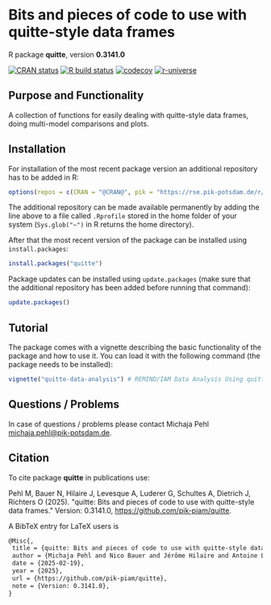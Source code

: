 # Bits and pieces of code to use with quitte-style data frames

R package **quitte**, version **0.3141.0**

[![CRAN status](https://www.r-pkg.org/badges/version/quitte)](https://cran.r-project.org/package=quitte) [![R build status](https://github.com/pik-piam/quitte/workflows/check/badge.svg)](https://github.com/pik-piam/quitte/actions) [![codecov](https://codecov.io/gh/pik-piam/quitte/branch/master/graph/badge.svg)](https://app.codecov.io/gh/pik-piam/quitte) [![r-universe](https://pik-piam.r-universe.dev/badges/quitte)](https://pik-piam.r-universe.dev/builds)

## Purpose and Functionality

A collection of functions for easily dealing with
    quitte-style data frames, doing multi-model comparisons and plots.


## Installation

For installation of the most recent package version an additional repository has to be added in R:

```r
options(repos = c(CRAN = "@CRAN@", pik = "https://rse.pik-potsdam.de/r/packages"))
```
The additional repository can be made available permanently by adding the line above to a file called `.Rprofile` stored in the home folder of your system (`Sys.glob("~")` in R returns the home directory).

After that the most recent version of the package can be installed using `install.packages`:

```r 
install.packages("quitte")
```

Package updates can be installed using `update.packages` (make sure that the additional repository has been added before running that command):

```r 
update.packages()
```

## Tutorial

The package comes with a vignette describing the basic functionality of the package and how to use it. You can load it with the following command (the package needs to be installed):

```r
vignette("quitte-data-analysis") # REMIND/IAM Data Analysis Using quitte
```

## Questions / Problems

In case of questions / problems please contact Michaja Pehl <michaja.pehl@pik-potsdam.de>.

## Citation

To cite package **quitte** in publications use:

Pehl M, Bauer N, Hilaire J, Levesque A, Luderer G, Schultes A, Dietrich J, Richters O (2025). "quitte: Bits and pieces of code to use with quitte-style data frames." Version: 0.3141.0, <https://github.com/pik-piam/quitte>.

A BibTeX entry for LaTeX users is

 ```latex
@Misc{,
  title = {quitte: Bits and pieces of code to use with quitte-style data frames},
  author = {Michaja Pehl and Nico Bauer and Jérôme Hilaire and Antoine Levesque and Gunnar Luderer and Anselm Schultes and Jan Philipp Dietrich and Oliver Richters},
  date = {2025-02-19},
  year = {2025},
  url = {https://github.com/pik-piam/quitte},
  note = {Version: 0.3141.0},
}
```
